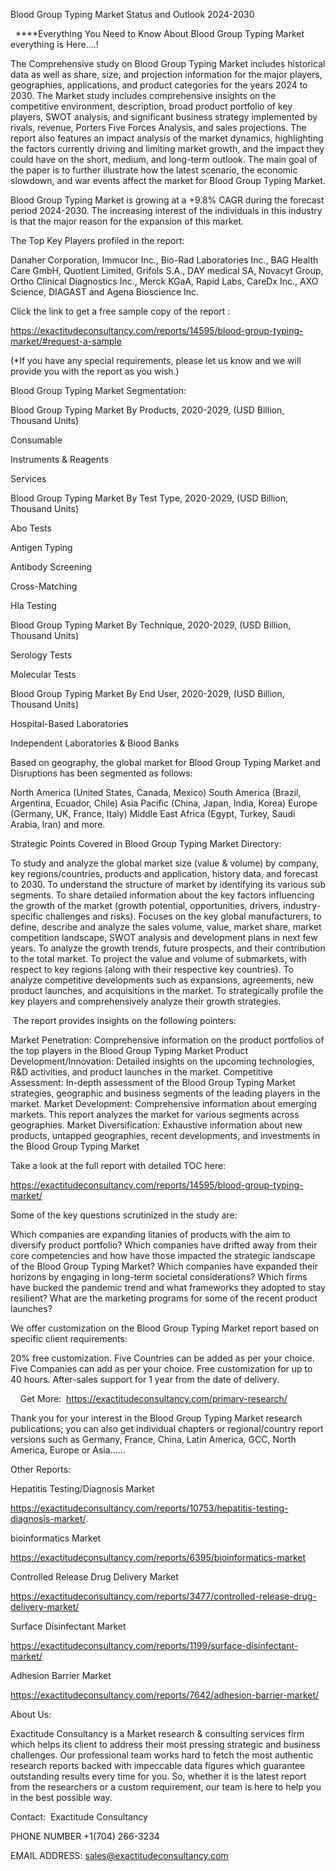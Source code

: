 Blood Group Typing Market Status and Outlook 2024-2030

  ****Everything You Need to Know About Blood Group Typing Market everything is Here....!

The Comprehensive study on Blood Group Typing Market includes historical data as well as share, size, and projection information for the major players, geographies, applications, and product categories for the years 2024 to 2030. The Market study includes comprehensive insights on the competitive environment, description, broad product portfolio of key players, SWOT analysis, and significant business strategy implemented by rivals, revenue, Porters Five Forces Analysis, and sales projections. The report also features an impact analysis of the market dynamics, highlighting the factors currently driving and limiting market growth, and the impact they could have on the short, medium, and long-term outlook. The main goal of the paper is to further illustrate how the latest scenario, the economic slowdown, and war events affect the market for Blood Group Typing Market.

Blood Group Typing Market is growing at a +9.8% CAGR during the forecast period 2024-2030. The increasing interest of the individuals in this industry is that the major reason for the expansion of this market.

The Top Key Players profiled in the report: 

Danaher Corporation, Immucor Inc., Bio-Rad Laboratories Inc., BAG Health Care GmbH, Quotient Limited, Grifols S.A., DAY medical SA, Novacyt Group, Ortho Clinical Diagnostics Inc., Merck KGaA, Rapid Labs, CareDx Inc., AXO Science, DIAGAST and Agena Bioscience Inc.

Click the link to get a free sample copy of the report :

https://exactitudeconsultancy.com/reports/14595/blood-group-typing-market/#request-a-sample

(*If you have any special requirements, please let us know and we will provide you with the report as you wish.)

Blood Group Typing Market Segmentation:

Blood Group Typing Market By Products, 2020-2029, (USD Billion, Thousand Units)

Consumable

Instruments & Reagents

Services

Blood Group Typing Market By Test Type, 2020-2029, (USD Billion, Thousand Units)

Abo Tests

Antigen Typing

Antibody Screening

Cross-Matching

Hla Testing

Blood Group Typing Market By Technique, 2020-2029, (USD Billion, Thousand Units)

Serology Tests

Molecular Tests

Blood Group Typing Market By End User, 2020-2029, (USD Billion, Thousand Units)

Hospital-Based Laboratories

Independent Laboratories & Blood Banks

Based on geography, the global market for Blood Group Typing Market and Disruptions has been segmented as follows:

North America (United States, Canada, Mexico)
South America (Brazil, Argentina, Ecuador, Chile)
Asia Pacific (China, Japan, India, Korea)
Europe (Germany, UK, France, Italy)
Middle East Africa (Egypt, Turkey, Saudi Arabia, Iran) and more.

Strategic Points Covered in Blood Group Typing Market Directory:

To study and analyze the global market size (value & volume) by company, key regions/countries, products and application, history data, and forecast to 2030.
To understand the structure of market by identifying its various sub segments.
To share detailed information about the key factors influencing the growth of the market (growth potential, opportunities, drivers, industry-specific challenges and risks).
Focuses on the key global manufacturers, to define, describe and analyze the sales volume, value, market share, market competition landscape, SWOT analysis and development plans in next few years.
To analyze the growth trends, future prospects, and their contribution to the total market.
To project the value and volume of submarkets, with respect to key regions (along with their respective key countries).
To analyze competitive developments such as expansions, agreements, new product launches, and acquisitions in the market.
To strategically profile the key players and comprehensively analyze their growth strategies.

 The report provides insights on the following pointers:

Market Penetration: Comprehensive information on the product portfolios of the top players in the Blood Group Typing Market
Product Development/Innovation: Detailed insights on the upcoming technologies, R&D activities, and product launches in the market.
Competitive Assessment: In-depth assessment of the Blood Group Typing Market strategies, geographic and business segments of the leading players in the market.
Market Development: Comprehensive information about emerging markets. This report analyzes the market for various segments across geographies.
Market Diversification: Exhaustive information about new products, untapped geographies, recent developments, and investments in the Blood Group Typing Market

Take a look at the full report with detailed TOC here:

https://exactitudeconsultancy.com/reports/14595/blood-group-typing-market/

Some of the key questions scrutinized in the study are:

Which companies are expanding litanies of products with the aim to diversify product portfolio?
Which companies have drifted away from their core competencies and how have those impacted the strategic landscape of the Blood Group Typing Market?
Which companies have expanded their horizons by engaging in long-term societal considerations?
Which firms have bucked the pandemic trend and what frameworks they adopted to stay resilient?
What are the marketing programs for some of the recent product launches?

We offer customization on the Blood Group Typing Market report based on specific client requirements:

20% free customization.
Five Countries can be added as per your choice.
Five Companies can add as per your choice.
Free customization for up to 40 hours.
After-sales support for 1 year from the date of delivery.

    Get More:  https://exactitudeconsultancy.com/primary-research/

Thank you for your interest in the Blood Group Typing Market research publications; you can also get individual chapters or regional/country report versions such as Germany, France, China, Latin America, GCC, North America, Europe or Asia……

Other Reports:

Hepatitis Testing/Diagnosis Market

https://exactitudeconsultancy.com/reports/10753/hepatitis-testing-diagnosis-market/.

bioinformatics Market

https://exactitudeconsultancy.com/reports/6395/bioinformatics-market

Controlled Release Drug Delivery Market

https://exactitudeconsultancy.com/reports/3477/controlled-release-drug-delivery-market/

Surface Disinfectant Market

https://exactitudeconsultancy.com/reports/1199/surface-disinfectant-market/

Adhesion Barrier Market

https://exactitudeconsultancy.com/reports/7642/adhesion-barrier-market/

About Us:

Exactitude Consultancy is a Market research & consulting services firm which helps its client to address their most pressing strategic and business challenges. Our professional team works hard to fetch the most authentic research reports backed with impeccable data figures which guarantee outstanding results every time for you. So, whether it is the latest report from the researchers or a custom requirement, our team is here to help you in the best possible way.

Contact:  Exactitude Consultancy

PHONE NUMBER +1(704) 266-3234

EMAIL ADDRESS: sales@exactitudeconsultancy.com
